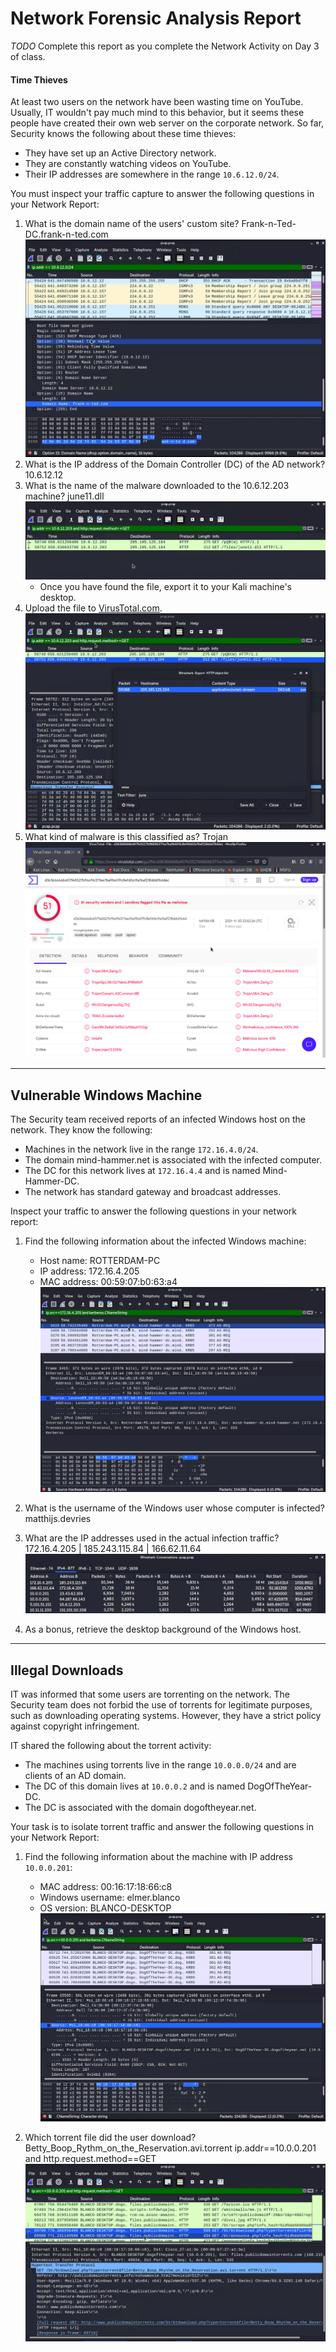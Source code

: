 # Network Forensic Analysis Report

_TODO_ Complete this report as you complete the Network Activity on Day 3 of class.


#### Time Thieves

At least two users on the network have been wasting time on YouTube. Usually, IT wouldn't pay much mind to this behavior, but it seems these people have created their own web server on the corporate network. So far, Security knows the following about these time thieves:

- They have set up an Active Directory network.
- They are constantly watching videos on YouTube.
- Their IP addresses are somewhere in the range `10.6.12.0/24`.

You must inspect your traffic capture to answer the following questions in your Network Report:
1. What is the domain name of the users' custom site? 
  Frank-n-Ted-DC.frank-n-ted.com
  ![frankandted](images/frankandted.png)
2. What is the IP address of the Domain Controller (DC) of the AD network? 
  10.6.12.12
3. What is the name of the malware downloaded to the 10.6.12.203 machine? 
  june11.dll
  ![june11](images/june11.png)
   - Once you have found the file, export it to your Kali machine's desktop.
4. Upload the file to [VirusTotal.com](https://www.virustotal.com/gui/). 
  ![june11_file_upload](images/june11_file_upload.png)
5. What kind of malware is this classified as?
  Trojan
  ![june11_trojan](images/june11_trojan.png)
---

## Vulnerable Windows Machine
The Security team received reports of an infected Windows host on the network. They know the following:
- Machines in the network live in the range `172.16.4.0/24`.
- The domain mind-hammer.net is associated with the infected computer.
- The DC for this network lives at `172.16.4.4` and is named Mind-Hammer-DC.
- The network has standard gateway and broadcast addresses.

Inspect your traffic to answer the following questions in your network report:
1. Find the following information about the infected Windows machine:
    - Host name: ROTTERDAM-PC
    - IP address: 172.16.4.205
    - MAC address: 00:59:07:b0:63:a4
    ![rotterdam](images/rotterdam.png)

2. What is the username of the Windows user whose computer is infected? 
  matthijs.devries
3. What are the IP addresses used in the actual infection traffic? 172.16.4.205 | 185.243.115.84 | 166.62.11.64
  ![conversation_traffic](images/conversation_traffic.png)
4. As a bonus, retrieve the desktop background of the Windows host.

---

## Illegal Downloads
IT was informed that some users are torrenting on the network. The Security team does not forbid the use of torrents for legitimate purposes, such as downloading operating systems. However, they have a strict policy against copyright infringement.

IT shared the following about the torrent activity:

- The machines using torrents live in the range `10.0.0.0/24` and are clients of an AD domain.
- The DC of this domain lives at `10.0.0.2` and is named DogOfTheYear-DC.
- The DC is associated with the domain dogoftheyear.net.

Your task is to isolate torrent traffic and answer the following questions in your Network Report:

1. Find the following information about the machine with IP address `10.0.0.201`:
    - MAC address: 00:16:17:18:66:c8
    - Windows username: elmer.blanco
    - OS version: BLANCO-DESKTOP
    ![blanco](images/blanco.png)

2. Which torrent file did the user download?
  Betty_Boop_Rythm_on_the_Reservation.avi.torrent
  ip.addr==10.0.0.201 and http.request.method==GET
  ![torrent_file](images/torrent_file.png)